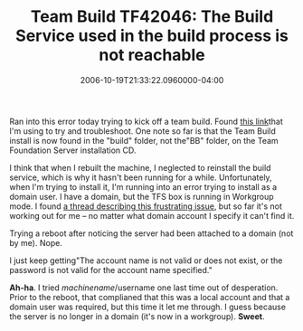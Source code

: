 ﻿---
title: "Team Build TF42046: The Build Service used in the build process is not reachable"
date: "2006-10-19T21:33:22.0960000-04:00"
description: Ran into this error today trying to kick off a team build. Found
featuredImage: img/team-build-tf42046-the-build-service-used-in-the-build-process-is-not-reachable-featured.png
---

Ran into this error today trying to kick off a team build. Found [this link](http://geekswithblogs.net/mskoolaid/archive/2005/12/15/63276.aspx)that I'm using to try and troubleshoot. One note so far is that the Team Build install is now found in the "build" folder, not the"BB" folder, on the Team Foundation Server installation CD.

I think that when I rebuilt the machine, I neglected to reinstall the build service, which is why it hasn't been running for a while. Unfortunately, when I'm trying to install it, I'm running into an error trying to install as a domain user. I have a domain, but the TFS box is running in Workgroup mode. I found [a thread describing this frustrating issue](http://forums.microsoft.com/MSDN/ShowPost.aspx?PostID=803501&SiteID=1), but so far it's not working out for me – no matter what domain account I specify it can't find it.

Trying a reboot after noticing the server had been attached to a domain (not by me). Nope.

I just keep getting"The account name is not valid or does not exist, or the password is not valid for the account name specified."

**Ah-ha**. I tried *machinename*/username one last time out of desperation. Prior to the reboot, that complianed that this was a local account and that a domain user was required, but this time it let me through. I guess because the server is no longer in a domain (it's now in a workgroup). **Sweet**.

